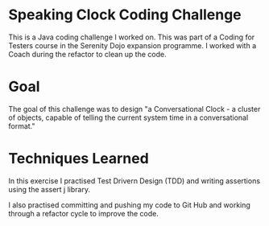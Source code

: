 # Speaking Clock Coding Challenge

This is a Java coding challenge I worked on. This was part of a Coding for Testers course in the Serenity Dojo expansion programme. I worked with a Coach during the refactor to clean up the code.  

# Goal 

The goal of this challenge was to design "a Conversational Clock - a cluster of objects, capable of telling the current system time in a conversational format."

# Techniques Learned 

In this exercise I practised Test Drivern Design (TDD) and writing assertions using the assert j library. 

I also practised committing and pushing my code to Git Hub and working through a refactor cycle to improve the code.  
